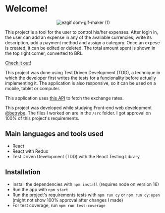 # Welcome!

<div align='center'>

![ezgif com-gif-maker (1)](https://user-images.githubusercontent.com/75266925/195096974-11309ab1-36f0-445b-807f-dad0b59436c3.gif)

</div>

This project is a tool for the user to control his/her expenses. After login in, the user can add an expense in any of the avaliable currencies, write its description, add a payment method and assign a category. Once an expese is created, it can be edited or deleted. The total amount spent is shown in the top right corner, converted to BRL.

[Check it out!](https://pedropa94.github.io/trybewallet--trybe/)

This project was done using Test Driven Development (TDD), a technique in which the developer first writes the tests for a funcionality before actually implementing it. The application is also responsive, so it can be used on a mobile, tablet or computer.

This application uses [this API](https://docs.awesomeapi.com.br/api-de-moedas) to fetch the exchange rates.

This project was developed while studying Front-end web development [@betrybe](https://github.com/betrybe). The files I worked on are in the ```/src``` folder. I got approval on 100% of this project's requirements.

## Main languages and tools used

- React
- React with Redux
- Test Driven Development (TDD) with the React Testing Library

## Installation

- Install the dependencies with ``` npm install ``` (requires node on version 16)
- Run the app with ```npm start```
- Run the project's requirements tests with  ```npm run cy``` or ```npm run cy:open``` (might not show 100% approval after changes I made)
- For test coverage, run ```npm run test-coverage```
